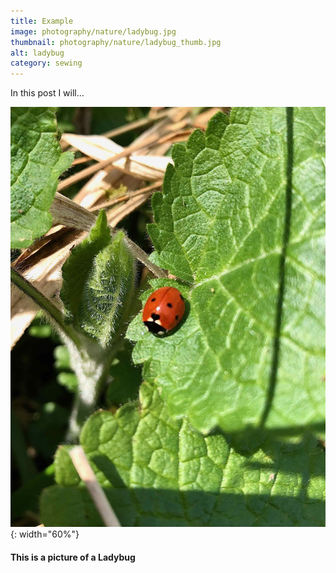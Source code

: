 ```yaml
---
title: Example
image: photography/nature/ladybug.jpg
thumbnail: photography/nature/ladybug_thumb.jpg
alt: ladybug
category: sewing
---
```


In this post I will...

![ladybug](./assets/img/photography/nature/ladybug2.jpg){: width="60%"}

#### This is a picture of a Ladybug
